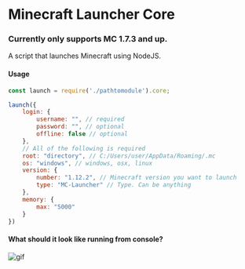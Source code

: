 # Minecraft Launcher Core
### Currently only supports MC 1.7.3 and up.

A script that launches Minecraft using NodeJS.

#### Usage

```javascript
const launch = require('./pathtomodule').core;

launch({
    login: {
        username: "", // required
        password: "", // optional
        offline: false // optional
    },
	// All of the following is required
    root: "directory", // C:/Users/user/AppData/Roaming/.mc
    os: "windows", // windows, osx, linux
    version: {
        number: "1.12.2", // Minecraft version you want to launch
        type: "MC-Launcher" // Type. Can be anything
    },
    memory: {
        max: "5000"
    }
})
```

#### What should it look like running from console?

![gif](https://pierce.is-serious.business/7d91a7.gif)
